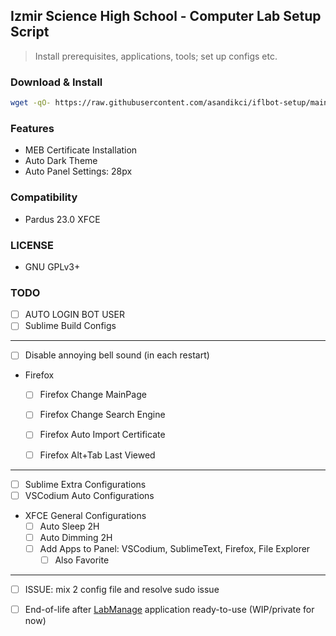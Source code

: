 ## Izmir Science High School - Computer Lab Setup Script
> Install prerequisites, applications, tools; set up configs etc.

### Download & Install
```bash
wget -qO- https://raw.githubusercontent.com/asandikci/iflbot-setup/main/install.sh | bash <(cat) </dev/tty
```

### Features
- MEB Certificate Installation
- Auto Dark Theme
- Auto Panel Settings: 28px

### Compatibility
- Pardus 23.0 XFCE

### LICENSE
- GNU GPLv3+

### TODO
- [ ] AUTO LOGIN BOT USER
- [ ] Sublime Build Configs

---

- [ ] Disable annoying bell sound (in each restart)
- Firefox
  - [ ] Firefox Change MainPage
  - [ ] Firefox Change Search Engine
  - [ ] Firefox Auto Import Certificate
  - [ ] Firefox Alt+Tab Last Viewed


---

- [ ] Sublime Extra Configurations
- [ ] VSCodium Auto Configurations
- XFCE General Configurations
  - [ ] Auto Sleep 2H
  - [ ] Auto Dimming 2H
  - [ ] Add Apps to Panel: VSCodium, SublimeText, Firefox, File Explorer
    - [ ] Also Favorite

---

- [ ] ISSUE: mix 2 config file and resolve sudo issue

- [ ] End-of-life after [LabManage](https://git.aliberksandikci.com.tr/asandikci/labmanage) application ready-to-use (WIP/private for now)
